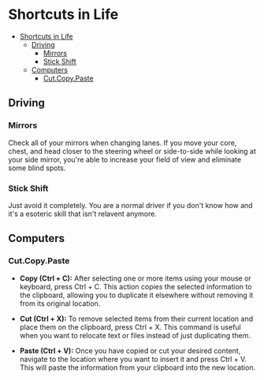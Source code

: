 # Shortcuts in Life

- [Shortcuts in Life](#shortcuts-in-life)
  - [Driving](#driving)
    - [Mirrors](#mirrors)
    - [Stick Shift](#stick-shift)
  - [Computers](#computers)
    - [Cut.Copy.Paste](#cutcopypaste)


## Driving

### Mirrors

Check all of your mirrors when changing lanes. If you move your core, chest, and head closer to the steering wheel or side-to-side while looking at your side mirror, you're able to increase your field of view and eliminate some blind spots.

### Stick Shift

Just avoid it completely. You are a normal driver if you don't know how and it's a esoteric skill that isn't relavent anymore.

## Computers

### Cut.Copy.Paste

- **Copy (Ctrl + C):** After selecting one or more items using your mouse or keyboard, press Ctrl + C. This action copies the selected information to the clipboard, allowing you to duplicate it elsewhere without removing it from its original location.

- **Cut (Ctrl + X):** To remove selected items from their current location and place them on the clipboard, press Ctrl + X. This command is useful when you want to relocate text or files instead of just duplicating them. 

- **Paste (Ctrl + V):** Once you have copied or cut your desired content, navigate to the location where you want to insert it and press Ctrl + V. This will paste the information from your clipboard into the new location.

